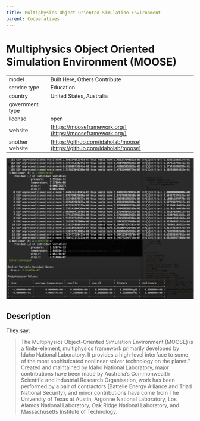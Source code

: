 ```yaml
---
title: Multiphysics Object Oriented Simulation Environment
parent: Cooperatives
---
```


# Multiphysics Object Oriented Simulation Environment (MOOSE)

|                   |                                          |
|:------------------|:-----------------------------------------|
| model             | Built Here, Others Contribute
| service type      | Education
| country           | United States, Australia
| government type   | 
| license           | open
| website           | [https://mooseframework.org/](https://mooseframework.org/)
| another website   | [https://github.com/idaholab/moose](https://github.com/idaholab/moose)

![moose screenshot](images/moose.png)

## Description
They say:

>The Multiphysics Object-Oriented Simulation Environment (MOOSE) is a finite-element, multiphysics framework primarily developed by Idaho National Laboratory. It provides a high-level interface to some of the most sophisticated nonlinear solver technology on the planet.” Created and maintained by Idaho National Laboratory, major contributions have been made by Australia’s Commonwealth Scientific and Industrial Research Organisation, work has been performed by a pair of contractors (Battelle Energy Alliance and Triad National Security), and minor contributions have come from The University of Texas at Austin, Argonne National Laboratory, Los Alamos National Laboratory, Oak Ridge National Laboratory, and Massachusetts Institute of Technology.
